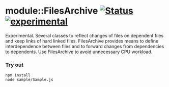 # module::FilesArchive [![Status](https://github.com/Wandalen/wFilesArchive/workflows/Publish/badge.svg)](https://github.com/Wandalen/wFilesArchive/actions?query=workflow%3APublish) [![experimental](https://img.shields.io/badge/stability-experimental-orange.svg)](https://github.com/emersion/stability-badges#experimental)

Experimental. Several classes to reflect changes of files on dependent files and keep links of hard linked files. FilesArchive provides means to define interdependence between files and to forward changes from dependencies to dependents. Use FilesArchive to avoid unnecessary CPU workload.

### Try out
```
npm install
node sample/Sample.js
```































































































































